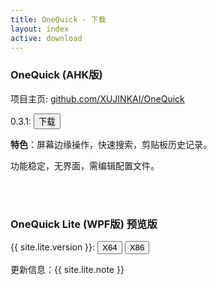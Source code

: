 ```yaml
---
title: OneQuick - 下载
layout: index
active: download
---
```

### OneQuick (AHK版)

项目主页: <a href="https://github.com/XUJINKAI/OneQuick" target="_blank">github.com/XUJINKAI/OneQuick</a>  

0.3.1: <a href="https://github.com/XUJINKAI/OneQuick/releases/download/v0.3.1/OneQuick.v0.3.1.zip"><button type="button" class="btn btn-primary">下载</button></a><!-- <a href="https://coding.net/api/share/download/c6518e2e-4acb-4ca9-9df0-89efc19d0aa5"><button type="button" class="btn btn-default">镜像</button></a> -->

**特色**：屏幕边缘操作，快速搜索，剪贴板历史记录。

功能稳定，无界面，需编辑配置文件。

<br>
<br>

### OneQuick Lite (WPF版) 预览版

<!-- 反馈：<a href="https://github.com/OneQuick/OneQuick.net/issues">github.com/OneQuick/OneQuick.net/issues</a> -->

<p>{{ site.lite.version }}: 
<a href="{{ site.lite.x64url }}"><button type="button" class="btn btn-primary">X64</button></a>
<a href="{{ site.lite.x86url }}"><button type="button" class="btn btn-primary">X86</button></a>
</p>
<p>更新信息：{{ site.lite.note }}</p>
